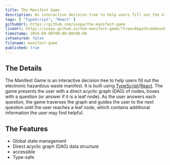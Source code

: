 ```yaml
---
title: The Manifest Game
description: An interactive decision tree to help users fill out the electronic hazardous waste manifest.
tags: [ "TypeScript", "React" ]
githubUrl: https://github.com/usepa/the-manifest-game
liveUrl: https://usepa.github.io/the-manifest-game/?tree=0&path=doHavePreparer
timestamp: 2024-09-08T00:00:00+00:00
isFeatured: false
filename: manifest-game
published: true
---
```


## The Details

The Manifest Game is an interactive decision tree to help users fill out the electronic hazardous
waste manifest.
It is built using [TypeScript](https://www.typescriptlang.org/)/[React](https://react.dev/).
The game presents the user with a direct acyclic graph (DAG) of nodes,
boxes with a question (or answer if it is a leaf node).
As the user answers each question, the game traverses the graph and guides the user to the next
question until the user reaches a leaf node, which contains additional information the user may find
helpful.

## The Features

- Global state management
- Direct acyclic graph (DAG) data structure
- accessible
- Type-safe
